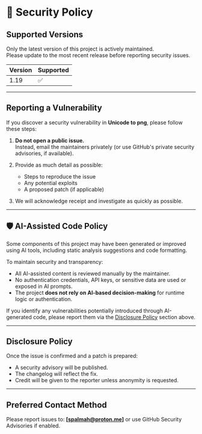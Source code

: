 # 🔐 Security Policy

## Supported Versions

Only the latest version of this project is actively maintained.  
Please update to the most recent release before reporting security issues.

| Version | Supported |
|---------|-----------|
| 1.19    | ✅         |

---

## Reporting a Vulnerability

If you discover a security vulnerability in **Unicode to png**, please follow these steps:

1. **Do not open a public issue.**  
   Instead, email the maintainers privately (or use GitHub's private security advisories, if available).

2. Provide as much detail as possible:
   - Steps to reproduce the issue
   - Any potential exploits
   - A proposed patch (if applicable)

3. We will acknowledge receipt and investigate as quickly as possible.

---

## 🛡️ AI-Assisted Code Policy

Some components of this project may have been generated or improved using AI tools, including static analysis suggestions and code formatting.

To maintain security and transparency:

- All AI-assisted content is reviewed manually by the maintainer.
- No authentication credentials, API keys, or sensitive data are used or exposed in AI prompts.
- The project **does not rely on AI-based decision-making** for runtime logic or authentication.

If you identify any vulnerabilities potentially introduced through AI-generated code, please report them via the [Disclosure Policy](#disclosure-policy) section above.

---

## Disclosure Policy

Once the issue is confirmed and a patch is prepared:

- A security advisory will be published.
- The changelog will reflect the fix.
- Credit will be given to the reporter unless anonymity is requested.

---

## Preferred Contact Method

Please report issues to: **[spalmah@proton.me]** or use GitHub Security Advisories if enabled.  

